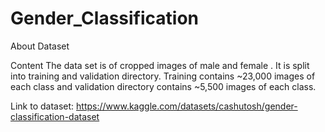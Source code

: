 # Gender_Classification

About Dataset


Content
The data set is of cropped images of male and female . It is split into training and validation directory. Training contains ~23,000 images of each class and validation directory contains ~5,500 images of each class.

Link to dataset: https://www.kaggle.com/datasets/cashutosh/gender-classification-dataset
